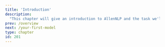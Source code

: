 ```yaml
---
title: 'Introduction'
description:
  "This chapter will give an introduction to AllenNLP and the task we'll be using throughout Part 1 (text classification)"
prev: /overview
next: /your-first-model
type: chapter
id: 201
---
```

